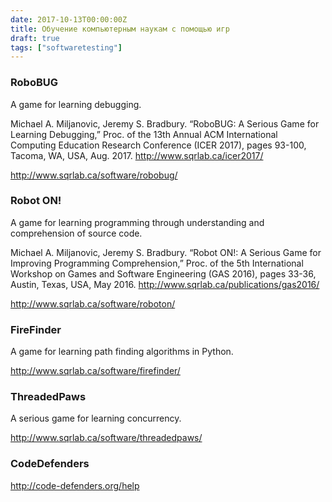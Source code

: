 ```yaml
---
date: 2017-10-13T00:00:00Z
title: Обучение компьютерным наукам с помощью игр
draft: true
tags: ["softwaretesting"]
---
```


### RoboBUG

A game for learning debugging.

Michael A. Miljanovic, Jeremy S. Bradbury. “RoboBUG: A Serious Game for
Learning Debugging,” Proc. of the 13th Annual ACM International Computing
Education Research Conference (ICER 2017), pages  93-100, Tacoma, WA, USA, Aug.
2017. http://www.sqrlab.ca/icer2017/

http://www.sqrlab.ca/software/robobug/

### Robot ON!

A game for learning programming through understanding and comprehension of
source code.

Michael A. Miljanovic, Jeremy S. Bradbury. “Robot ON!: A Serious Game for
Improving Programming Comprehension,” Proc. of the 5th International Workshop
on Games and Software Engineering (GAS 2016), pages 33-36, Austin, Texas, USA,
May 2016. http://www.sqrlab.ca/publications/gas2016/

http://www.sqrlab.ca/software/roboton/

### FireFinder

A game for learning path finding algorithms in Python.

http://www.sqrlab.ca/software/firefinder/

### ThreadedPaws

A serious game for learning concurrency.

http://www.sqrlab.ca/software/threadedpaws/

### CodeDefenders 

http://code-defenders.org/help

